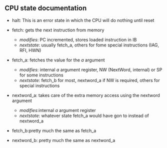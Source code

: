 CPU state documentation
-----------------------

-	halt: This is an error state in which the CPU will do nothing until reset

-	fetch: gets the next instruction from memory
	- _modifies_: PC incremented, stores loaded instruction in IB
	- _nextstate_: usually fetch_a, others for fome special instructions (IAG, RFI, HWN)

-	fetch_a: fetches the value for the _a_ argument
	- _modifies_: internal _a_ argument register, NW (NextWord, internal) or SP for some instructions
	- _nextstate_: fetch_b for most, nextword_a if NW is required, others for special instructions

-	nextword_a: takes care of the extra memory access using the nextword argument
	- _modifies_:internal _a_ argument register
	- _nextstate_: whatever state fetch_a would have gon to instead of nextword_a

-	fetch_b:pretty much the same as fetch_a

-	nextword_b: pretty much the same as nextword_a

